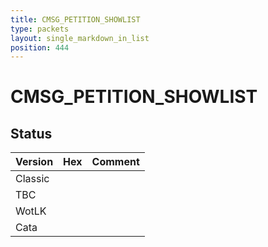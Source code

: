 ```yaml
---
title: CMSG_PETITION_SHOWLIST
type: packets
layout: single_markdown_in_list
position: 444
---
```


# CMSG_PETITION_SHOWLIST

## Status

Version | Hex | Comment
---------- | ---------- | ---------- 
Classic |  |  
TBC |  |  
WotLK |  |  
Cata |  |  
